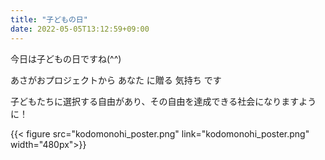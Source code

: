 ```yaml
---
title: "子どもの日"
date: 2022-05-05T13:12:59+09:00
---
```

今日は子どもの日ですね(^^)

あさがおプロジェクトから あなた に贈る 気持ち です
<!--more-->

子どもたちに選択する自由があり、その自由を達成できる社会になりますように！

{{< figure src="kodomonohi_poster.png" link="kodomonohi_poster.png" width="480px">}}